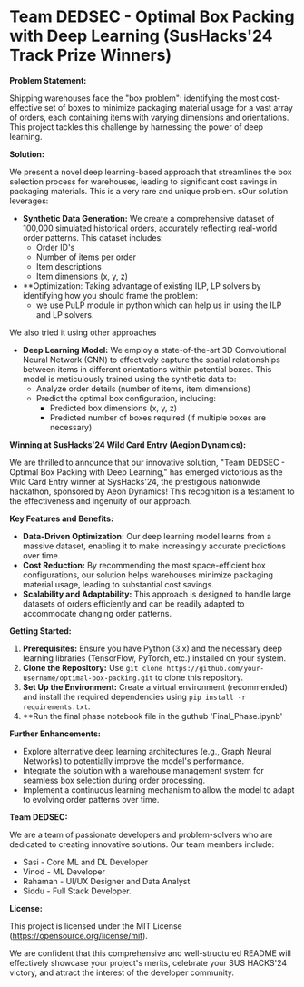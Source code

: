 # Team DEDSEC - Optimal Box Packing with Deep Learning (SusHacks'24 Track Prize Winners)

**Problem Statement:**

Shipping warehouses face the "box problem": identifying the most cost-effective set of boxes to minimize packaging material usage for a vast array of orders, each containing items with varying dimensions and orientations. This project tackles this challenge by harnessing the power of deep learning.

**Solution:**

We present a novel deep learning-based approach that streamlines the box selection process for warehouses, leading to significant cost savings in packaging materials. This is a very rare and unique problem. sOur solution leverages:

* **Synthetic Data Generation:** We create a comprehensive dataset of 100,000 simulated historical orders, accurately reflecting real-world order patterns. This dataset includes:
    * Order ID's
    * Number of items per order
    * Item descriptions
    * Item dimensions (x, y, z)
* **Optimization: Taking advantage of existing ILP, LP solvers by identifying how you should frame the problem:
    * we use PuLP module in python which can help us in using the ILP and LP solvers.

 We also tried it using other approaches
 
* **Deep Learning Model:** We employ a state-of-the-art 3D Convolutional Neural Network (CNN) to effectively capture the spatial relationships between items in different orientations within potential boxes. This model is meticulously trained using the synthetic data to:
    * Analyze order details (number of items, item dimensions)
    * Predict the optimal box configuration, including:
        * Predicted box dimensions (x, y, z)
        * Predicted number of boxes required (if multiple boxes are necessary)

**Winning at SusHacks'24 Wild Card Entry (Aegion Dynamics):**

We are thrilled to announce that our innovative solution, "Team DEDSEC - Optimal Box Packing with Deep Learning," has emerged victorious as the Wild Card Entry winner at SysHacks'24, the prestigious nationwide hackathon, sponsored by Aeon Dynamics! This recognition is a testament to the effectiveness and ingenuity of our approach.

**Key Features and Benefits:**

* **Data-Driven Optimization:** Our deep learning model learns from a massive dataset, enabling it to make increasingly accurate predictions over time.
* **Cost Reduction:** By recommending the most space-efficient box configurations, our solution helps warehouses minimize packaging material usage, leading to substantial cost savings.
* **Scalability and Adaptability:** This approach is designed to handle large datasets of orders efficiently and can be readily adapted to accommodate changing order patterns.

**Getting Started:**

1. **Prerequisites:** Ensure you have Python (3.x) and the necessary deep learning libraries (TensorFlow, PyTorch, etc.) installed on your system.
2. **Clone the Repository:** Use `git clone https://github.com/your-username/optimal-box-packing.git` to clone this repository.
3. **Set Up the Environment:** Create a virtual environment (recommended) and install the required dependencies using `pip install -r requirements.txt`.
4. **Run the final phase notebook file in the guthub 'Final_Phase.ipynb'

**Further Enhancements:**

* Explore alternative deep learning architectures (e.g., Graph Neural Networks) to potentially improve the model's performance.
* Integrate the solution with a warehouse management system for seamless box selection during order processing.
* Implement a continuous learning mechanism to allow the model to adapt to evolving order patterns over time.

**Team DEDSEC:**

We are a team of passionate developers and problem-solvers who are dedicated to creating innovative solutions. Our team members include:

* Sasi - Core ML and DL Developer
* Vinod - ML Developer 
* Rahaman - UI/UX Designer and Data Analyst
* Siddu - Full Stack Developer.

**License:**

This project is licensed under the MIT License (https://opensource.org/license/mit).

We are confident that this comprehensive and well-structured README will effectively showcase your project's merits, celebrate your SUS HACKS'24 victory, and attract the interest of the developer community.
